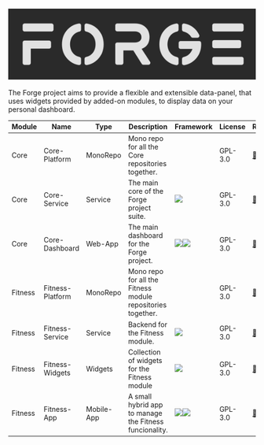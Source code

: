 <p align="center">
  <a href="https://github.com/Forge-Panel" target="blank"><img src="https://raw.githubusercontent.com/Forge-Panel/.github/refs/heads/main/images/forge_logo_dark_bg.svg" width="512" alt="Forge Logo" /></a>
</p>

The Forge project aims to provide a flexible and extensible data-panel, that uses widgets provided by added-on modules, to display data on your personal dashboard.

|Module|Name|Type|Description|Framework|License|Repository|
|--|--|--|--|--|--|--|
|Core|Core-Platform|MonoRepo|Mono repo for all the Core repositories together.||GPL-3.0|[🔗](https://github.com/Forge-Panel/Core-Platform)|
|Core|Core-Service|Service|The main core of the Forge project suite.|<img width="50" src="https://nestjs.com/logo-small-gradient.d792062c.svg">|GPL-3.0|[🔗](https://github.com/Forge-Panel/Core-Service)|
|Core|Core-Dashboard|Web-App|The main dashboard for the Forge project.|<img width="50" src="https://cdn.freebiesupply.com/logos/large/2x/vue-9-logo-png-transparent.png"><img width="50" src="https://brandlogos.net/wp-content/uploads/2022/10/vuetify-logo_brandlogos.net_ex1tf.png">|GPL-3.0|[🔗](https://github.com/Forge-Panel/Core-Dashboard)|
|Fitness|Fitness-Platform|MonoRepo|Mono repo for all the Fitness module repositories together.||GPL-3.0|[🔗](https://github.com/Forge-Panel/Fitness-Platform)|
|Fitness|Fitness-Service|Service|Backend for the Fitness module.|<img width="50" src="https://w7.pngwing.com/pngs/141/126/png-transparent-fastapi-hd-logo.png">|GPL-3.0|[🔗](https://github.com/Forge-Panel/Fitness-Service)|
|Fitness|Fitness-Widgets|Widgets|Collection of widgets for the Fitness module|<img width="50" src="https://swiftlet.co.th/wp-content/uploads/2022/11/1200px-Svelte_Logo.svg.png">|GPL-3.0|[🔗](https://github.com/Forge-Panel/Fitness-Widgets)|
|Fitness|Fitness-App|Mobile-App|A small hybrid app to manage the Fitness funcionality.|<img width="50" src="https://cdn.icon-icons.com/icons2/2699/PNG/512/ionicframework_logo_icon_167904.png"><img width="50" src="https://cdn.freebiesupply.com/logos/large/2x/vue-9-logo-png-transparent.png">|GPL-3.0|[🔗](https://github.com/Forge-Panel/Fitness-App)|
